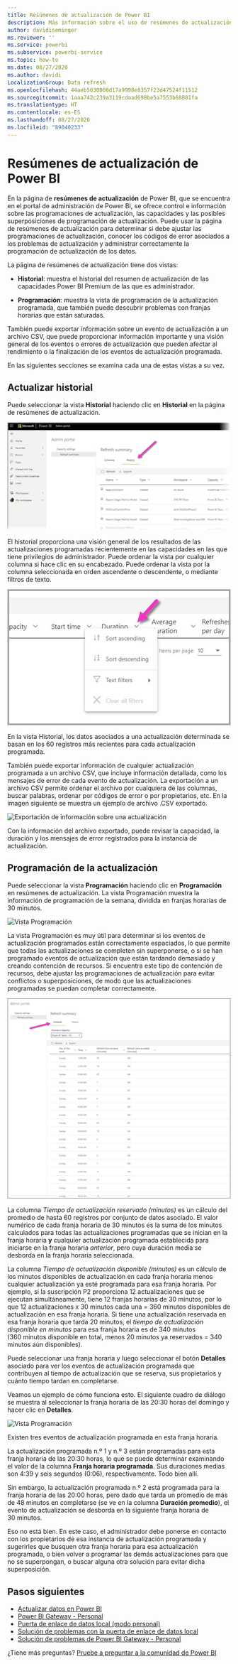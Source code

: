 ```yaml
---
title: Resúmenes de actualización de Power BI
description: Más información sobre el uso de resúmenes de actualización en Power BI
author: davidiseminger
ms.reviewer: ''
ms.service: powerbi
ms.subservice: powerbi-service
ms.topic: how-to
ms.date: 08/27/2020
ms.author: davidi
LocalizationGroup: Data refresh
ms.openlocfilehash: 44aeb5030008d17a9998e8357f23d47524f11512
ms.sourcegitcommit: 1aaa742c239a3119cdaad698be5a7553b68801fa
ms.translationtype: HT
ms.contentlocale: es-ES
ms.lasthandoff: 08/27/2020
ms.locfileid: "89040233"
---
```

# <a name="refresh-summaries-for-power-bi"></a>Resúmenes de actualización de Power BI

En la página de **resúmenes de actualización** de Power BI, que se encuentra en el portal de administración de Power BI, se ofrece control e información sobre las programaciones de actualización, las capacidades y las posibles superposiciones de programación de actualización. Puede usar la página de resúmenes de actualización para determinar si debe ajustar las programaciones de actualización, conocer los códigos de error asociados a los problemas de actualización y administrar correctamente la programación de actualización de los datos. 

La página de resúmenes de actualización tiene dos vistas:

* **Historial**: muestra el historial del resumen de actualización de las capacidades Power BI Premium de las que es administrador.

* **Programación**: muestra la vista de programación de la actualización programada, que también puede descubrir problemas con franjas horarias que están saturadas.

También puede exportar información sobre un evento de actualización a un archivo CSV, que puede proporcionar información importante y una visión general de los eventos o errores de actualización que pueden afectar al rendimiento o la finalización de los eventos de actualización programada.

En las siguientes secciones se examina cada una de estas vistas a su vez. 

## <a name="refresh-history"></a>Actualizar historial

Puede seleccionar la vista **Historial** haciendo clic en **Historial** en la página de resúmenes de actualización.

![Vista historial en resúmenes de actualización](media/refresh-summaries/refresh-summaries-01a.jpg)

El historial proporciona una visión general de los resultados de las actualizaciones programadas recientemente en las capacidades en las que tiene privilegios de administrador. Puede ordenar la vista por cualquier columna si hace clic en su encabezado. Puede ordenar la vista por la columna seleccionada en orden ascendente o descendente, o mediante filtros de texto.

![Ordenamiento de la vista Historial](media/refresh-summaries/refresh-summaries-01b.jpg)

En la vista Historial, los datos asociados a una actualización determinada se basan en los 60 registros más recientes para cada actualización programada.

También puede exportar información de cualquier actualización programada a un archivo CSV, que incluye información detallada, como los mensajes de error de cada evento de actualización. La exportación a un archivo CSV permite ordenar el archivo por cualquiera de las columnas, buscar palabras, ordenar por códigos de error o por propietarios, etc. En la imagen siguiente se muestra un ejemplo de archivo .CSV exportado. 

![Exportación de información sobre una actualización](media/refresh-summaries/refresh-summaries-05.jpg)

Con la información del archivo exportado, puede revisar la capacidad, la duración y los mensajes de error registrados para la instancia de actualización. 


## <a name="refresh-schedule"></a>Programación de la actualización

Puede seleccionar la vista **Programación** haciendo clic en **Programación** en resúmenes de actualización. La vista Programación muestra la información de programación de la semana, dividida en franjas horarias de 30 minutos. 

![Vista Programación](media/refresh-summaries/refresh-summaries-02a.jpg)

La vista Programación es muy útil para determinar si los eventos de actualización programados están correctamente espaciados, lo que permite que todas las actualizaciones se completen sin superponerse, o si se han programado eventos de actualización que están tardando demasiado y creando contención de recursos. Si encuentra este tipo de contención de recursos, debe ajustar las programaciones de actualización para evitar conflictos o superposiciones, de modo que las actualizaciones programadas se puedan completar correctamente. 

![Vista Programación](media/refresh-summaries/refresh-summaries-02.jpg)

La columna *Tiempo de actualización reservado (minutos)* es un cálculo del promedio de hasta 60 registros por conjunto de datos asociado. El valor numérico de cada franja horaria de 30 minutos es la suma de los minutos calculados para todas las actualizaciones programadas que se inician en la franja horaria **y** cualquier actualización programada establecida para iniciarse en la franja horaria *anterior*, pero cuya duración media se desborda en la franja horaria seleccionada.

La columna *Tiempo de actualización disponible (minutos)* es un cálculo de los minutos disponibles de actualización en cada franja horaria menos cualquier actualización ya esté programada para esa franja horaria. Por ejemplo, si la suscripción P2 proporciona 12 actualizaciones que se ejecutan simultáneamente, tiene 12 franjas horarias de 30 minutos, por lo que 12 actualizaciones x 30 minutos cada una = 360 minutos disponibles de actualización en esa franja horaria. Si tiene una actualización reservada en esa franja horaria que tarda 20 minutos, el *tiempo de actualización disponible en minutos* para esa franja horaria es de 340 minutos (360 minutos disponible en total, menos 20 minutos ya reservados = 340 minutos aún disponibles). 

Puede seleccionar una franja horaria y luego seleccionar el botón **Detalles** asociado para ver los eventos de actualización programada que contribuyen al tiempo de actualización que se reserva, sus propietarios y cuánto tiempo tardan en completarse.

Veamos un ejemplo de cómo funciona esto. El siguiente cuadro de diálogo se muestra al seleccionar la franja horaria de las 20:30 horas del domingo y hacer clic en **Detalles**.

![Vista Programación](media/refresh-summaries/refresh-summaries-04.jpg)

Existen tres eventos de actualización programada en esta franja horaria. 

La actualización programada n.º 1 y n.º 3 están programadas para esta franja horaria de las 20:30 horas, lo que se puede determinar examinando el valor de la columna **Franja horaria programada**. Sus duraciones medias son 4:39 y seis segundos (0:06), respectivamente. Todo bien allí.

Sin embargo, la actualización programada n.º 2 está programada para la franja horaria de las 20:00 horas, pero dado que tarda un promedio de más de 48 minutos en completarse (se ve en la columna **Duración promedio**), el evento de actualización se desborda en la siguiente franja horaria de 30 minutos. 

Eso no está bien. En este caso, el administrador debe ponerse en contacto con los propietarios de esa instancia de actualización programada y sugerirles que busquen otra franja horaria para esa actualización programada, o bien volver a programar las demás actualizaciones para que no se superpongan, o buscar alguna otra solución para evitar dicha superposición. 


## <a name="next-steps"></a>Pasos siguientes

- [Actualizar datos en Power BI](refresh-data.md)  
- [Power BI Gateway - Personal](service-gateway-personal-mode.md)  
- [Puerta de enlace de datos local (modo personal)](service-gateway-onprem.md)  
- [Solución de problemas con la puerta de enlace de datos local](service-gateway-onprem-tshoot.md)  
- [Solución de problemas de Power BI Gateway - Personal](service-admin-troubleshooting-power-bi-personal-gateway.md)  

¿Tiene más preguntas? [Pruebe a preguntar a la comunidad de Power BI](https://community.powerbi.com/)